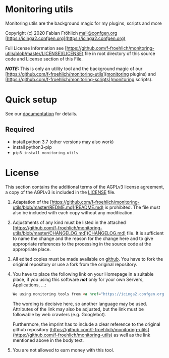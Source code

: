 Monitoring utils
================
Monitoring utils are the background magic for my plugins, scripts and more

Copyright (c) 2020 Fabian Fröhlich <mail@confgen.org> [https://icinga2.confgen.org](https://icinga2.confgen.org)

Full License Information see  [https://github.com/f-froehlich/monitoring-utils/blob/master/LICENSE](LICENSE) file in root directory of this source code and License section of this File.

***NOTE:*** This is only an utility tool and the background magic of our [https://github.com/f-froehlich/monitoring-utils](monitoring plugins) and [https://github.com/f-froehlich/monitoring-scripts](monitoring scripts).

# Quick setup
See our [documentation](https://icinga2.confgen.org) for details.

## Required
* install python 3.7 (other versions may also work)
* install python3-pip
* `pip3 install monitoring-utils`


# License
This section contains the additional terms of the AGPLv3 license agreement, a copy of the AGPLv3 is included in the [LICENSE](https://github.com/f-froehlich/monitoring-utils/blob/master/LICENSE) file.

1. Adaptation of the [https://github.com/f-froehlich/monitoring-utils/blob/master/REDME.md](README.md) is prohibited. The file must also be included with each copy without any modification. 

2. Adjustments of any kind must be listed in the attached [https://github.com/f-froehlich/monitoring-utils/blob/master/CHANGELOG.md](CHANGELOG.md) file. It is sufficient to name the change and the reason for the change here and to give appropriate references to the processing in the source code at the appropriate place.

3. All edited copies must be made available on [github](https://github.com). You have to fork the original repository or use a fork from the original repository.

4. You have to place the following link on your Homepage in a suitable place, if you using this software ***not*** only for your own Servers, Applications, ...:

    ```html
    We using monitoring tools from <a href="https://icinga2.confgen.org">Fabian Fr&ouml;hlich</a>
   ```

    The wording is decisive here, so another language may be used. Attributes of the link may also be adjusted, but the link must be followable by web crawlers (e.g. Googlebot).

    Furthermore, the imprint has to include a clear reference to the original github repository [https://github.com/f-froehlich/monitoring-utils](https://github.com/f-froehlich/monitoring-utils) as well as the link mentioned above in the body text.
    
5. You are not allowed to earn money with this tool.